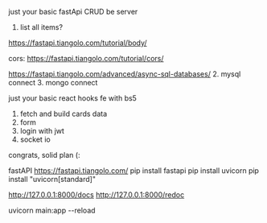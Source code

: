 just your basic fastApi CRUD be server
1. list all items?

https://fastapi.tiangolo.com/tutorial/body/


cors:
https://fastapi.tiangolo.com/tutorial/cors/

https://fastapi.tiangolo.com/advanced/async-sql-databases/
2. mysql connect
3. mongo connect

just your basic react hooks fe with bs5
1. fetch and build cards data
2. form
3. login with jwt
4. socket io

congrats, solid plan (: 

fastAPI
https://fastapi.tiangolo.com/
pip install fastapi
pip install uvicorn
pip install "uvicorn[standard]"


http://127.0.0.1:8000/docs
http://127.0.0.1:8000/redoc


uvicorn main:app --reload

<!-- 
restart with boilerplate:
https://gabbyprecious.medium.com/creating-a-crud-app-with-fastapi-part-one-7c049292ad37 -->
